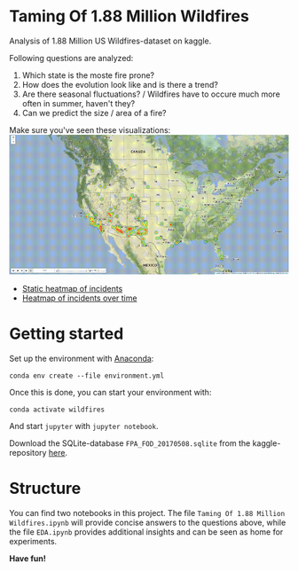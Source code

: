 # Taming Of 1.88 Million Wildfires
Analysis of 1.88 Million US Wildfires-dataset on kaggle.

Following questions are analyzed:
1. Which state is the moste fire prone?
2. How does the evolution look like and is there a trend? 
3. Are there seasonal fluctuations? / Wildfires have to occure much more often in summer, haven't they?
4. Can we predict the size / area of a fire?

Make sure you've seen these visualizations:
![](figures/evolution_fire-size-over-1500.gif)
- [Static heatmap of incidents](https://mar-su.github.io/taming-of-188-million-wildfires/figures/overall_fire-size-over-1800.html)
- [Heatmap of incidents over time](https://mar-su.github.io/taming-of-188-million-wildfires/figures/evolution_fire-size-over-1500.html)

# Getting started
Set up the environment with [Anaconda](anaconda.org):
```
conda env create --file environment.yml
```
Once this is done, you can start your environment with:
```
conda activate wildfires
```
And start `jupyter` with `jupyter notebook`.

Download the SQLite-database `FPA_FOD_20170508.sqlite` from the kaggle-repository [here](https://www.kaggle.com/rtatman/188-million-us-wildfires).

# Structure
You can find two notebooks in this project. The file `Taming Of 1.88 Million Wildfires.ipynb` will provide concise answers to the questions above, while the file `EDA.ipynb` provides additional insights and can be seen as home for experiments.

**Have fun!**
